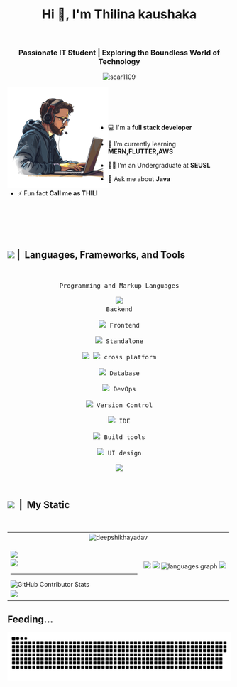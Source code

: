 <!--
**ThilinaKaushaka/ThilinaKaushaka** is a ✨ _special_ ✨ repository because its `README.md` (this file) appears on your GitHub profile.

Here are some ideas to get you started:

- 🔭 I’m currently working on ...
- 🌱 I’m currently learning ...
- 👯 I’m looking to collaborate on ...
- 🤔 I’m looking for help with ...
- 💬 Ask me about ...
- 📫 How to reach me: ...
- 😄 Pronouns: ...
- ⚡ Fun fact: ...
-->

<h1 align="center">Hi 👋, I'm Thilina kaushaka</h1><br>
<h3 align="center">Passionate IT Student | Exploring the Boundless World of Technology</h3>
<p align="center"> <img src="https://komarev.com/ghpvc/?username=ThilinaKaushaka&label=Profile%20views&color=0e75b6&style=flat" alt="scar1109" /> </p>


<img align="left" width="45%"  src="—Pngtree—freelancer software developer programmer coder_16198325.png"/><br><br><br><br>


 
  
- 💻 I'm a **full stack developer**
    
- 🌱 I’m currently learning **MERN,FLUTTER,AWS**

- 🧑‍🎓 I’m an Undergraduate at **SEUSL**

- 💬 Ask me about **Java**
  
- ⚡ Fun fact **Call me as THILI**




<br><br>
<br><br>
<h2><img src="https://media.giphy.com/media/iY8CRBdQXODJSCERIr/giphy.gif" width="30px">&nbsp;|&nbsp; Languages, Frameworks, and Tools </h2><br>

<p align=center margin="5">

 <kbd>
   <kbd>Programming and Markup Languages</kbd><br><br>
   <img height="40" src="https://skillicons.dev/icons?i=java,javascript,typescript,dart,python,c,html,css"/>
 </kbd><br>

 <kbd>
   <kbd>Backend</kbd><br><br>
   <img height="40" src="https://skillicons.dev/icons?i=spring,express"/>
 </kbd>

 <kbd>
   <kbd>Frontend</kbd><br><br>
   <img height="40" src="https://skillicons.dev/icons?i=angular,react,bootstrap,tailwind"/>
 </kbd>

 <kbd>
   <kbd>Standalone</kbd><br><br>
   <img height="40" src="https://skillicons.dev/icons?i=electron"/>
   <img height="40" src="https://www.qftest.com/blog/resources/JavaFX.png" />
 </kbd>

 <kbd>
   <kbd>cross platform</kbd><br><br>
   <img height="40" src="https://skillicons.dev/icons?i=flutter"/>
 </kbd>

 <kbd>
   <kbd>Database</kbd><br><br>
   <img height="40" src="https://skillicons.dev/icons?i=mysql,mongodb"/>
 </kbd>

 <kbd>
   <kbd>DevOps</kbd><br><br>
   <img height="40" src="https://skillicons.dev/icons?i=aws,docker"/>
 </kbd>

 <kbd>
   <kbd>Version Control</kbd><br><br>
   <img height="40" src="https://skillicons.dev/icons?i=github,git"/>
 </kbd>

 <kbd>
   <kbd>IDE</kbd><br><br>
   <img height="40" src="https://skillicons.dev/icons?i=idea,vscode,webstorm,androidstudio,pycharm"/>
 </kbd>

 <kbd>
   <kbd>Build tools</kbd><br><br>
   <img height="40" src="https://skillicons.dev/icons?i=maven,npm,vite"/>
 </kbd>

 <kbd>
   <kbd>UI design</kbd><br><br>
   <img height="40" src="https://skillicons.dev/icons?i=figma"/>
 </kbd>
</p>






<br>




<h2><img src="https://media.giphy.com/media/ObNTw8Uzwy6KQ/giphy.gif" width="30px">&nbsp;&nbsp;|&nbsp; My Static </h2><br>
  <table>
  <tr>
    <td colspan="2">
      <div align="center">
        <img width="100%"  src="https://github-profile-summary-cards.vercel.app/api/cards/profile-details?username=ThilinaKaushaka&theme=tokyonight&hide_border=true"alt="deepshikhayadav"/>
      </div>
    </td>
  </tr>
  <tr></tr>
  <tr>
    <td width="60%"><br>
      <img width="100%"  src="https://github-readme-streak-stats.herokuapp.com/?user=ThilinaKaushaka&theme=tokyonight&hide_border=true&bg_color=0D1117" /><br>
      <img width="100%" src="https://github-readme-stats.vercel.app/api?username=ThilinaKaushaka&show_icons=true&theme=tokyonight&hide_border=true&bg_color=0D1117" /><br>
      <hr>
      <img src="https://github-contributor-stats.vercel.app/api?username=ThilinaKaushaka&limit=5&theme=tokyonight&combine_all_yearly_contributions=true&hide_border=true&bg_color=0D1117" alt="GitHub Contributor Stats" />
    </td>
    <td rowspan="2">
      <img src="http://github-profile-summary-cards.vercel.app/api/cards/productive-time?username=ThilinaKaushaka&theme=tokyonight&utcOffset=8">
      <img width="100%" src="https://github-readme-stats.vercel.app/api/top-langs/?username=ThilinaKaushaka&langs_count=8&theme=tokyonight&layout=compact&hide_border=true"/>
      <img  alt="languages graph" src="http://github-profile-summary-cards.vercel.app/api/cards/most-commit-language?username=ThilinaKaushaka&theme=tokyonight&layout=compact&hide_border=true"/>
      <img src="http://github-profile-summary-cards.vercel.app/api/cards/repos-per-language?username=ThilinaKaushaka&theme=tokyonight">
    </td>
  </tr>
  <tr rowspan="2"></tr>
  <tr>
    <td colspan="2">
      <img src="https://github-readme-activity-graph.vercel.app/graph?username=ThilinaKaushaka&bg_color=0d1117&color=58a6ff&line=8b949e&point=f7786b&theme=tokyonight&area=true&hide_border=true" />
    </td>
  </tr>
</table>


## Feeding...
![Snake animation](https://raw.githubusercontent.com/ThilinaKaushaka/ThilinaKaushaka/output/github-contribution-grid-snake-dark.svg)
